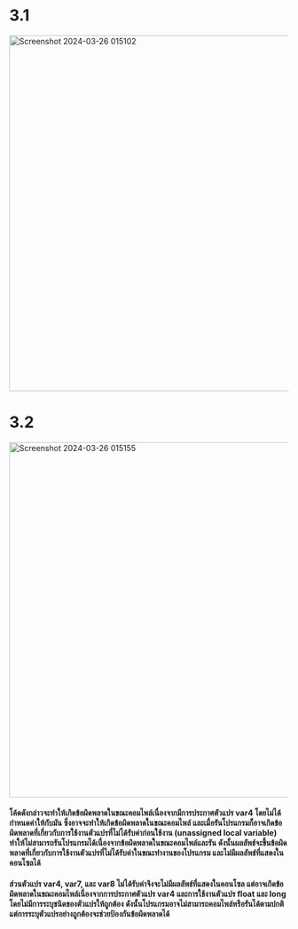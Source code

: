 # 3.1
<img width="641" alt="Screenshot 2024-03-26 015102" src="https://github.com/anndyyzzz/03376836-OOP-2566-Lab-04/assets/144866059/157a1d1d-80a8-4e41-ad9c-c8216ae86689">

# 3.2
<img width="640" alt="Screenshot 2024-03-26 015155" src="https://github.com/anndyyzzz/03376836-OOP-2566-Lab-04/assets/144866059/e075a7e7-2910-4503-9a21-3030f626b6ce">

#### โค้ดดังกล่าวจะทำให้เกิดข้อผิดพลาดในขณะคอมไพล์เนื่องจากมีการประกาศตัวแปร var4 โดยไม่ได้กำหนดค่าให้กับมัน ซึ่งอาจจะทำให้เกิดข้อผิดพลาดในขณะคอมไพล์ และเมื่อรันโปรแกรมก็อาจเกิดข้อผิดพลาดที่เกี่ยวกับการใช้งานตัวแปรที่ไม่ได้รับค่าก่อนใช้งาน (unassigned local variable) ทำให้ไม่สามารถรันโปรแกรมได้เนื่องจากข้อผิดพลาดในขณะคอมไพล์และรัน ดังนั้นผลลัพธ์จะขึ้นข้อผิดพลาดที่เกี่ยวกับการใช้งานตัวแปรที่ไม่ได้รับค่าในขณะทำงานของโปรแกรม และไม่มีผลลัพธ์ที่แสดงในคอนโซลได้

#### ส่วนตัวแปร var4, var7, และ var8 ไม่ได้รับค่าจึงจะไม่มีผลลัพธ์ที่แสดงในคอนโซล แต่อาจเกิดข้อผิดพลาดในขณะคอมไพล์เนื่องจากการประกาศตัวแปร var4 และการใช้งานตัวแปร float และ long โดยไม่มีการระบุชนิดของตัวแปรให้ถูกต้อง ดังนั้นโปรแกรมอาจไม่สามารถคอมไพล์หรือรันได้ตามปกติ แต่การระบุตัวแปรอย่างถูกต้องจะช่วยป้องกันข้อผิดพลาดได้

